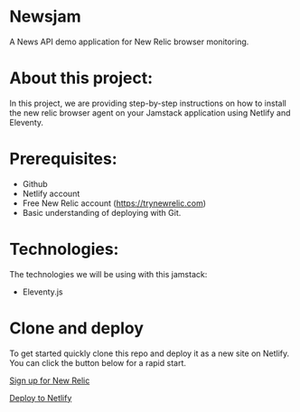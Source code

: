 # Newsjam

A News API demo application for New Relic browser monitoring.

# About this project:
In this project, we are providing step-by-step instructions on how to install the new relic browser agent on your Jamstack application using Netlify and Eleventy.


# Prerequisites:
- Github
- Netlify account
- Free New Relic account (https://trynewrelic.com)
- Basic understanding of deploying with Git.


# Technologies:
The technologies we will be using with this jamstack:
- Eleventy.js

# Clone and deploy
To get started quickly clone this repo and deploy it as a new site on Netlify. You can click the button below for a rapid start. 

<p><a role="button" href="https://trynewrelic.com" target="_blank">Sign up for New Relic</a></p>
<p><a href="https://app.netlify.com/start/deploy?repository=https://github.com/therelicans/newsjam" rel="nofollow">Deploy to Netlify</a></p>


